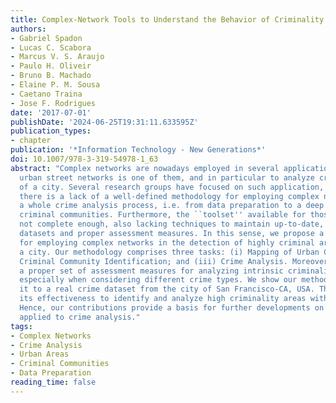 ```yaml
---
title: Complex-Network Tools to Understand the Behavior of Criminality in Urban Areas
authors:
- Gabriel Spadon
- Lucas C. Scabora
- Marcus V. S. Araujo
- Paulo H. Oliveir
- Bruno B. Machado
- Elaine P. M. Sousa
- Caetano Traina
- Jose F. Rodrigues
date: '2017-07-01'
publishDate: '2024-06-25T19:31:11.633595Z'
publication_types:
- chapter
publication: '*Information Technology - New Generations*'
doi: 10.1007/978-3-319-54978-1_63
abstract: "Complex networks are nowadays employed in several applications. Modeling
  urban street networks is one of them, and in particular to analyze criminal aspects
  of a city. Several research groups have focused on such application, but until now,
  there is a lack of a well-defined methodology for employing complex networks in
  a whole crime analysis process, i.e. from data preparation to a deep analysis of
  criminal communities. Furthermore, the ``toolset'' available for those works is
  not complete enough, also lacking techniques to maintain up-to-date, complete crime
  datasets and proper assessment measures. In this sense, we propose a threefold methodology
  for employing complex networks in the detection of highly criminal areas within
  a city. Our methodology comprises three tasks: (i) Mapping of Urban Crimes; (ii)
  Criminal Community Identification; and (iii) Crime Analysis. Moreover, it provides
  a proper set of assessment measures for analyzing intrinsic criminality of communities,
  especially when considering different crime types. We show our methodology by applying
  it to a real crime dataset from the city of San Francisco-CA, USA. The results confirm
  its effectiveness to identify and analyze high criminality areas within a city.
  Hence, our contributions provide a basis for further developments on complex networks
  applied to crime analysis."
tags:
- Complex Networks
- Crime Analysis
- Urban Areas
- Criminal Communities
- Data Preparation
reading_time: false
---
```

